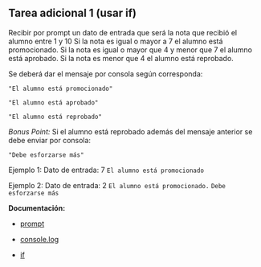 ## Tarea adicional 1 (usar if)
Recibir por prompt un dato de entrada que será la nota que recibió el alumno entre 1 y 10
Si la nota es igual o mayor a 7 el alumno está promocionado.
Si la nota es igual o mayor que 4 y menor que 7 el alumno está aprobado.
Si la nota es menor que 4 el alumno está reprobado.

Se deberá dar el mensaje por consola según corresponda:

```"El alumno está promocionado"```

```"El alumno está aprobado"```

```"El alumno está reprobado"```

*Bonus Point:* Si el alumno está reprobado además del mensaje anterior se debe enviar por consola:

```"Debe esforzarse más"```

Ejemplo 1: 
Dato de entrada: 7
```El alumno está promocionado```

Ejemplo 2: 
Dato de entrada: 2
```El alumno está promocionado.```
```Debe esforzarse más```

**Documentación:**

- [prompt](https://developer.mozilla.org/es/docs/Web/API/Window/prompt)

- [console.log](https://developer.mozilla.org/es/docs/Web/API/Console/log)

- [if](https://developer.mozilla.org/en-US/docs/Web/JavaScript/Reference/Statements/if...else)